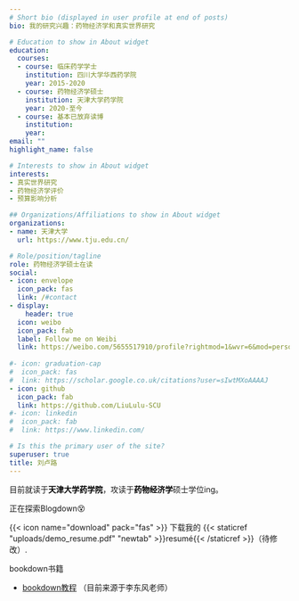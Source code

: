 ```yaml
---
# Short bio (displayed in user profile at end of posts)
bio: 我的研究兴趣：药物经济学和真实世界研究

# Education to show in About widget
education:
  courses:
  - course: 临床药学学士
    institution: 四川大学华西药学院
    year: 2015-2020
  - course: 药物经济学硕士
    institution: 天津大学药学院
    year: 2020-至今
  - course: 基本已放弃读博
    institution: 
    year: 
email: ""
highlight_name: false

# Interests to show in About widget
interests:
- 真实世界研究
- 药物经济学评价
- 预算影响分析

## Organizations/Affiliations to show in About widget
organizations:
- name: 天津大学
  url: https://www.tju.edu.cn/

# Role/position/tagline  
role: 药物经济学硕士在读
social:
- icon: envelope
  icon_pack: fas
  link: /#contact
- display:
    header: true
  icon: weibo
  icon_pack: fab
  label: Follow me on Weibi
  link: https://weibo.com/5655517910/profile?rightmod=1&wvr=6&mod=personinfo
  
#- icon: graduation-cap
#  icon_pack: fas
#  link: https://scholar.google.co.uk/citations?user=sIwtMXoAAAAJ
- icon: github
  icon_pack: fab
  link: https://github.com/LiuLulu-SCU
#- icon: linkedin
#  icon_pack: fab
#  link: https://www.linkedin.com/

# Is this the primary user of the site?
superuser: true
title: 刘卢路
---
```


目前就读于<font color=#000000>**天津大学药学院**</font>，攻读于<font color=#000000>**药物经济学**</font>硕士学位ing。

正在探索Blogdown😵

{{< icon name="download" pack="fas" >}} 下载我的 {{< staticref "uploads/demo_resume.pdf" "newtab" >}}resumé{{< /staticref >}}（待修改）.

bookdown书籍  
- [bookdown教程](content/book/mybook/_book/) （目前来源于李东风老师）




